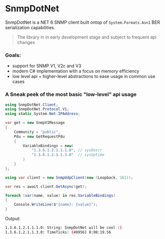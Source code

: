 # SnmpDotNet

SnmpDotNet is a NET 6 SNMP client built ontop of `System.Formats.Asn1` BER serialization capabilities.

> The library in in early development stage and subject to frequent api changes

### Goals:
  - support for SNMP V1, V2c and V3
  - modern C# implementation with a focus on memory efficiency
  - low level api + higher-level abstractions to ease usage in common use cases

### A Sneak peek of the most basic "low-level" api usage
```csharp
using SnmpDotNet.Client;
using SnmpDotNet.Protocol.V1;
using static System.Net.IPAddress;

var get = new SnmpV1Message
{
    Community = "public",
    Pdu = new GetRequestPdu
    {
        VariableBindings = new(
            "1.3.6.1.2.1.1.1.0", // sysDescr
            "1.3.6.1.2.1.1.3.0"  // sysUptime
        )
    }
};

using var client = new SnmpUdpClient(new (Loopback, 161));

var res = await client.GetAsync(get);

foreach (var(name, value) in res.VariableBindings)
{
    Console.WriteLine($"{name}: {value}");
}
```
Output:
```bash
1.3.6.1.2.1.1.1.0: String: SnmpDotNet will be cool :)
1.3.6.1.2.1.1.3.0: TimeTicks: (49956) 0:08:19.56
```
